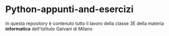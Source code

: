 # Python-appunti-and-esercizi
In questa repository è contenuto tutto il lavoro della classe 3E della materia **informatica** dell'Istituto Galvani di Milano
